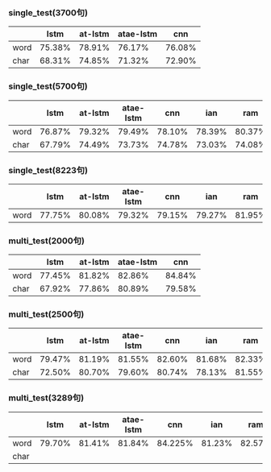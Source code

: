 ### single_test(3700句)
|   |lstm|at-lstm|atae-lstm|cnn|
|-|-|-|-|-|
|word|75.38%|78.91%|76.17%|76.08%|
|char|68.31%|74.85%|71.32%|72.90%|

### single_test(5700句)
|   |lstm|at-lstm|atae-lstm|cnn|ian|ram|
|-|-|-|-|-|-|-|
|word|76.87%|79.32%|79.49%|78.10%|78.39%|80.37%|
|char|67.79%|74.49%|73.73%|74.78%|73.03%|74.08%|

### single_test(8223句)
|   |lstm|at-lstm|atae-lstm|cnn|ian|ram|
|-|-|-|-|-|-|-|
|word| 77.75% | 80.08% | 79.32% | 79.15% | 79.27% | 81.95% |

### multi_test(2000句)
|    |lstm|at-lstm|atae-lstm|cnn|
|-|-|-|-|-|
|word| 77.45% | 81.82% | 82.86% |84.84%|
|char| 67.92% | 77.86% | 80.89% |79.58%|
### multi_test(2500句)
|    |lstm|at-lstm|atae-lstm|cnn|ian|ram|
|-|-|-|-|-|-|-|
|word| 79.47% | 81.19% | 81.55% |82.60%|81.68%|82.33%|
|char| 72.50% | 80.70% | 79.60% |80.74%|78.13%|81.55%|

### multi_test(3289句)
|    |lstm|at-lstm|atae-lstm|cnn|ian|ram|
|-|-|-|-|-|-|-|
|word| 79.70% |81.41% | 81.84% | 84.225% | 81.23% | 82.57% |
|char|  |  | | | | |